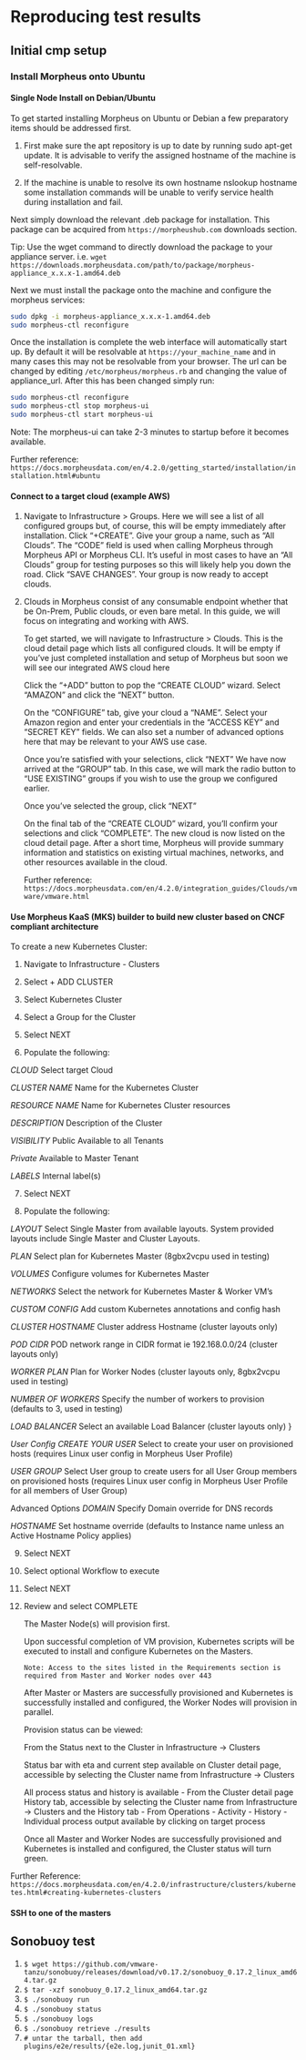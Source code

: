 # Reproducing test results

## Initial cmp setup

### Install Morpheus onto Ubuntu

#### Single Node Install on Debian/Ubuntu

To get started installing Morpheus on Ubuntu or Debian a few preparatory items should be addressed first.

1. First make sure the apt repository is up to date by running sudo apt-get update. It is advisable to verify the assigned hostname of the machine is self-resolvable.

2. If the machine is unable to resolve its own hostname nslookup hostname some installation commands will be unable to verify service health during installation and fail.

Next simply download the relevant .deb package for installation. This package can be acquired from `https://morpheushub.com` downloads section.

Tip: Use the wget command to directly download the package to your appliance server. i.e. `wget https://downloads.morpheusdata.com/path/to/package/morpheus-appliance_x.x.x-1.amd64.deb`

Next we must install the package onto the machine and configure the morpheus services:

```bash
sudo dpkg -i morpheus-appliance_x.x.x-1.amd64.deb
sudo morpheus-ctl reconfigure
```

Once the installation is complete the web interface will automatically start up. By default it will be resolvable at `https://your_machine_name` and in many cases this may not be resolvable from your browser. The url can be changed by editing `/etc/morpheus/morpheus.rb` and changing the value of appliance_url. After this has been changed simply run:

```bash
sudo morpheus-ctl reconfigure
sudo morpheus-ctl stop morpheus-ui
sudo morpheus-ctl start morpheus-ui
```

Note: The morpheus-ui can take 2-3 minutes to startup before it becomes available.

Further reference:
`https://docs.morpheusdata.com/en/4.2.0/getting_started/installation/installation.html#ubuntu`

#### Connect to a target cloud (example AWS)

1. Navigate to Infrastructure > Groups. Here we will see a list of all configured groups but, of course, this will be empty immediately after installation. Click “+CREATE”. Give your group a name, such as “All Clouds”. The “CODE” field is used when calling Morpheus through Morpheus API or Morpheus CLI. It’s useful in most cases to have an “All Clouds” group for testing purposes so this will likely help you down the road.  Click “SAVE CHANGES”. Your group is now ready to accept clouds.

2. Clouds in Morpheus consist of any consumable endpoint whether that be On-Prem, Public clouds, or even bare metal. In this guide, we will focus on integrating and working with AWS.
    
    To get started, we will navigate to Infrastructure > Clouds. This is the cloud detail page which lists all configured clouds. It will be empty if you’ve just completed installation and setup of Morpheus but soon we will see our integrated AWS cloud here
    
    Click the “+ADD” button to pop the “CREATE CLOUD” wizard. Select “AMAZON” and click the “NEXT” button.
    
    On the “CONFIGURE” tab, give your cloud a “NAME”. Select your Amazon region and enter your credentials in the “ACCESS KEY” and “SECRET KEY” fields. We can also set a number of advanced options here that may be relevant to your AWS use case.
    
    Once you’re satisfied with your selections, click “NEXT”
    We have now arrived at the “GROUP” tab. In this case, we will mark the radio button to “USE EXISTING” groups if you wish to use the group we configured earlier.
    
    Once you’ve selected the group, click “NEXT”
    
    On the final tab of the “CREATE CLOUD” wizard, you’ll confirm your selections and click “COMPLETE”. The new cloud is now listed on the cloud detail page. After a short time, Morpheus will provide summary information and statistics on existing virtual machines, networks, and other resources available in the cloud.
    
    Further reference: `https://docs.morpheusdata.com/en/4.2.0/integration_guides/Clouds/vmware/vmware.html`

#### Use Morpheus KaaS (MKS) builder to build new cluster based on CNCF compliant architecture

To create a new Kubernetes Cluster:

1. Navigate to Infrastructure - Clusters

2. Select + ADD CLUSTER

3. Select Kubernetes Cluster

4. Select a Group for the Cluster

5. Select NEXT

6. Populate the following:

*CLOUD*
Select target Cloud

*CLUSTER NAME*
Name for the Kubernetes Cluster

*RESOURCE NAME*
Name for Kubernetes Cluster resources

*DESCRIPTION*
Description of the Cluster

*VISIBILITY*
Public
Available to all Tenants

*Private*
Available to Master Tenant

*LABELS*
Internal label(s)

7. Select NEXT

8. Populate the following:

*LAYOUT*
Select Single Master from available layouts. System provided layouts include Single Master and Cluster Layouts.

*PLAN*
Select plan for Kubernetes Master (8gbx2vcpu used in testing)

*VOLUMES*
Configure volumes for Kubernetes Master

*NETWORKS*
Select the network for Kubernetes Master & Worker VM’s

*CUSTOM CONFIG*
Add custom Kubernetes annotations and config hash

*CLUSTER HOSTNAME*
Cluster address Hostname (cluster layouts only)

*POD CIDR*
POD network range in CIDR format ie 192.168.0.0/24 (cluster layouts only)

*WORKER PLAN*
Plan for Worker Nodes (cluster layouts only, 8gbx2vcpu used in testing)

*NUMBER OF WORKERS*
Specify the number of workers to provision (defaults to 3, used in testing)

*LOAD BALANCER*
Select an available Load Balancer (cluster layouts only) }

*User Config*
*CREATE YOUR USER*
Select to create your user on provisioned hosts (requires Linux user config in Morpheus User Profile)

*USER GROUP*
Select User group to create users for all User Group members on provisioned hosts (requires Linux user config in Morpheus User Profile for all members of User Group)

Advanced Options
*DOMAIN*
Specify Domain override for DNS records

*HOSTNAME*
Set hostname override (defaults to Instance name unless an Active Hostname Policy applies)

9. Select NEXT

10. Select optional Workflow to execute

11. Select NEXT

12. Review and select COMPLETE
    
    The Master Node(s) will provision first.
    
    Upon successful completion of VM provision, Kubernetes scripts will be executed to install and configure Kubernetes on the Masters.
    
    `Note: Access to the sites listed in the Requirements section is required from Master and Worker nodes over 443`
    
    After Master or Masters are successfully provisioned and Kubernetes is successfully installed and configured, the Worker Nodes will provision in parallel.
    
    Provision status can be viewed:
    
    From the Status next to the Cluster in Infrastructure -> Clusters
    
    Status bar with eta and current step available on Cluster detail page, accessible by selecting the Cluster name from Infrastructure -> Clusters
    
    All process status and history is available - From the Cluster detail page History tab, accessible by selecting the Cluster name from Infrastructure -> Clusters and the History tab - From Operations - Activity - History - Individual process output available by clicking  on target process
    
    Once all Master and Worker Nodes are successfully provisioned and Kubernetes is installed and configured, the Cluster status will turn green.

Further Reference: `https://docs.morpheusdata.com/en/4.2.0/infrastructure/clusters/kubernetes.html#creating-kubernetes-clusters`

#### SSH to one of the masters

## Sonobuoy test

1. `$ wget https://github.com/vmware-tanzu/sonobuoy/releases/download/v0.17.2/sonobuoy_0.17.2_linux_amd64.tar.gz`
2. `$ tar -xzf sonobuoy_0.17.2_linux_amd64.tar.gz`
3. `$ ./sonobuoy run`
4. `$ ./sonobuoy status`
5. `$ ./sonobuoy logs`
6. `$ ./sonobuoy retrieve ./results`
7. `# untar the tarball, then add plugins/e2e/results/{e2e.log,junit_01.xml}`

